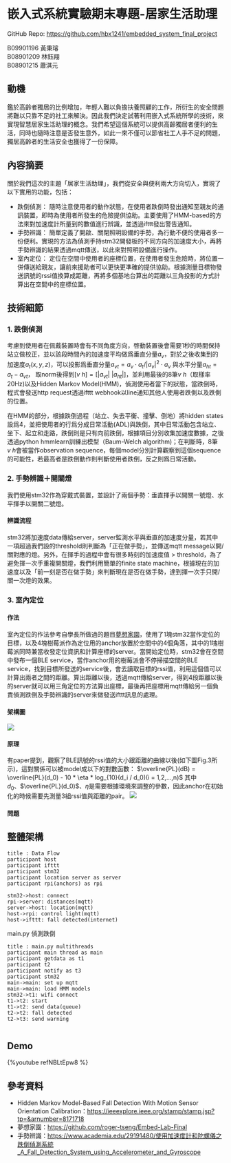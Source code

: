 # 嵌入式系統實驗期末專題-居家生活助理
<p class="text-center">
    GitHub Repo: 
    <a href="https://github.com/hbx1241/embedded_system_final_project">https://github.com/hbx1241/embedded_system_final_project</a>
</p>
<p class="text-right">
B09901196 黃秉璿<br>
B08901209 林鈺翔<br>
B08901215 蕭淇元<br>
</p>

## 動機
鑑於高齡者獨居的比例增加，年輕人難以負擔扶養照顧的工作，所衍生的安全問題將難以只靠不足的社工來解決。因此我們決定試著利用嵌入式系統所學的技術，來實現智慧居家生活助理的概念。我們希望這個系統可以提供高齡獨居者便利的生活，同時也隨時注意是否發生意外，如此一來不僅可以節省社工人手不足的問題，獨居高齡者的生活安全也獲得了一份保障。

## 內容摘要
關於我們這次的主題「居家生活助理」，我們從安全與便利兩大方向切入，實現了以下實用的功能，包括：
* 跌倒偵測：
隨時注意使用者的動作狀態，在使用者跌倒時發出通知至親友的通訊裝置，即時為使用者所發生的危險提供協助。主要使用了HMM-based的方法來對加速度計所量到的數值進行辨識，並透過ifttt發出警告通知。
* 手勢辨識：
簡單定義了開啟、關閉照明設備的手勢，為行動不便的使用者多一份便利。實現的方法為偵測手持stm32開發板的不同方向的加速度大小，再將手勢辨識的結果透過mqtt傳送，以此來對照明設備進行操作。
* 室內定位：
定位在空間中使用者的座標位置，在使用者發生危險時，將位置一併傳送給親友，讓前來援助者可以更快更準確的提供協助。根據測量目標物發送訊號的rssi值換算成距離，再將多個基地台算出的距離以三角投影的方式計算出在空間中的座標位置。
## 技術細節
### 1. 跌倒偵測
考慮到使用者在佩戴裝置時會有不同角度方向，啓動裝置後會需要1秒的時間保持站立做校正，並以該段時間內的加速度平均做爲垂直分量$a_v$，對於之後收集到的加速度$a_t(x,y,z)$，可以投影爲垂直分量$a_{vt} = a_v \cdot a_t / |a_v|^2 \cdot a_v$ 與水平分量$a_{ht} = a_t - a_{vt}$， 取norm後得到$[v\ h] = [|a_{vt}|\ |a_{ht}|]$，並利用最後的8筆$v\ h$（取樣率20Hz)以及Hidden Markov Model(HMM)，偵測使用者當下的狀態，當跌倒時，程式會發送http request透過ifttt webhook以line通知其他人使用者跌倒以及跌倒的位置。

在HMM的部分，根據跌倒過程（站立、失去平衡、撞擊、倒地）將hidden states設爲4，並把使用者的行爲分成日常活動(ADL)與跌倒，其中日常活動包含站立、坐下、起立和走路，跌倒則是只有向前跌倒，根據項目分別收集加速度數據，之後透過python hmmlearn訓練出模型（Baum-Welch algorithm)；在判斷時，8筆$v\ h$會被當作observation sequence，每個model分別計算觀察到這個sequence的可能性，若最高者是跌倒動作則判斷使用者跌倒，反之則爲日常活動。
### 2. 手勢辨識＋開關燈
我們使用stm32作為穿戴式裝置，並設計了兩個手勢：垂直揮手以開關一號燈、水平揮手以開關二號燈。
#### 辨識流程
stm32將加速度data傳給server，server監測水平與垂直的加速度分量，若其中一項超過我們設的threshold則判斷為「正在做手勢」，並傳送mqtt message以開/關對應的燈。另外，在揮手的過程中會有很多時刻的加速度值 > threshold，為了避免揮一次手重複開關燈，我們利用簡單的finite state machine，根據現在的加速度以及「前一刻是否在做手勢」來判斷現在是否在做手勢，達到揮一次手只開/關一次燈的效果。
### 3. 室內定位
#### 作法
室內定位的作法參考自學長所做過的題目[夢想家園](https://github.com/roger-tseng/Embed-Lab-Final)，使用了1塊stm32當作定位的目標，以及4塊樹莓派作為定位用的anchor放置於空間中的4個角落，其中的1塊樹莓派同時兼當收發定位資訊和計算座標的server。當開始定位時，stm32會在空間中發布一個BLE service，當作anchor用的樹莓派會不停掃描空間的BLE service，找到目標所發送的service後，會去讀取目標的rssi值，利用這個值可以計算出兩者之間的距離。算出距離以後，透過mqtt傳給server，得到4段距離以後的server就可以用三角定位的方法算出座標，最後再把座標用mqtt傳給另一個負責偵測跌倒及手勢辨識的server來做發送ifttt訊息的處理。
#### 架構圖
![](https://i.imgur.com/NmNptG9.png)
#### 原理
有paper提到，觀察了BLE訊號的rssi值的大小跟距離的曲線以後(如下圖Fig.3所示)，這對關係可以被model成以下的對數函數：
$\overline{PL}(dB) = \overline{PL}(d_0) - 10 * \eta * log_{10}(d_i / d_0)(i = 1,2,...,n)$
其中$d_0$、$\overline{PL}(d_0)$、$\eta$是需要根據環境來調整的參數，因此anchor在初始化的時候需要先測量3組rssi值與距離的pair。
![](https://i.imgur.com/1W5TzP0.png)
#### 問題


## 整體架構
```sequence
title : Data Flow
participant host 
participant ifttt
participant stm32
participant location server as server
participant rpi(anchors) as rpi

stm32->host: connect
rpi->server: distances(mqtt)
server->host: location(mqtt)
host->rpi: control light(mqtt)
host->ifttt: fall detected(internet)
```
main.py 偵測跌倒
```sequence
title : main.py multithreads
participant main thread as main
participant getdata as t1
participant t2
participant notify as t3
participant stm32
main->main: set up mqtt
main->main: load HMM models
stm32->t1: wifi connect
t1->t2: start
t1->t2: send data(queue)
t2->t2: fall detected
t2->t3: send warning


```
## Demo
{%youtube refNBLtEpw8 %}
## 參考資料
- Hidden Markov Model-Based Fall Detection With Motion Sensor Orientation Calibration：https://ieeexplore.ieee.org/stamp/stamp.jsp?tp=&arnumber=8171718
- 夢想家園：https://github.com/roger-tseng/Embed-Lab-Final
- 手勢辨識：https://www.academia.edu/29191480/使用加速度計和陀螺儀之跌倒偵測系統_A_Fall_Detection_System_using_Accelerometer_and_Gyroscope


